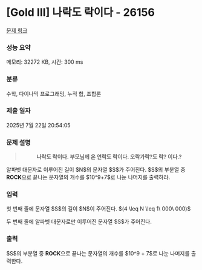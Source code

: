 # [Gold III] 나락도 락이다 - 26156 

[문제 링크](https://www.acmicpc.net/problem/26156) 

### 성능 요약

메모리: 32272 KB, 시간: 300 ms

### 분류

수학, 다이나믹 프로그래밍, 누적 합, 조합론

### 제출 일자

2025년 7월 22일 20:54:05

### 문제 설명

<blockquote>
<p style="text-align: center;"><strong>나락도 락이다. 부모님께 온 연락도 락이다. 오락가락?도 락? 이다.?</strong></p>
</blockquote>

<p>알파벳 대문자로 이루어진 길이 $N$의 문자열 $S$가 주어진다. $S$의 부분열 중 <strong>ROCK</strong>으로 끝나는 문자열의 개수를 $10^9+7$로 나눈 나머지를 출력하라.</p>

### 입력 

 <p>첫 번째 줄에 문자열 $S$의 길이 $N$이 주어진다. $(4 \leq N \leq 1\ 000\ 000)$</p>

<p>두 번째 줄에 알파벳 대문자로만 이루어진 문자열 $S$가 주어진다.</p>

### 출력 

 <p>$S$의 부분열 중 <strong>ROCK</strong>으로 끝나는 문자열의 개수를 $10^9 + 7$로 나눈 나머지를 출력한다.</p>

